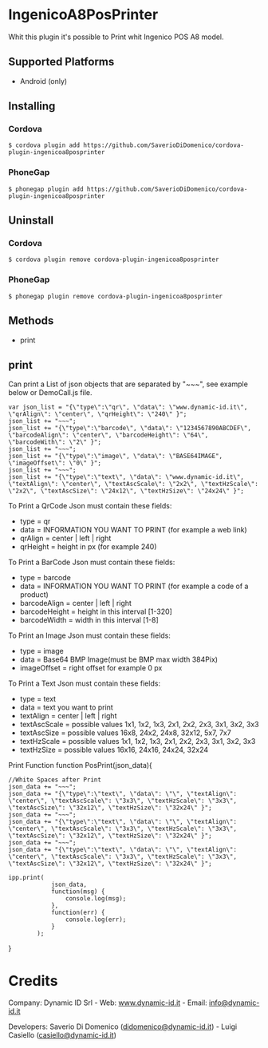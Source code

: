 # IngenicoA8PosPrinter
Whit this plugin it's possible to Print whit Ingenico POS A8 model.


## Supported Platforms
* Android (only)

## Installing

### Cordova

    $ cordova plugin add https://github.com/SaverioDiDomenico/cordova-plugin-ingenicoa8posprinter

### PhoneGap

    $ phonegap plugin add https://github.com/SaverioDiDomenico/cordova-plugin-ingenicoa8posprinter

## Uninstall

### Cordova

    $ cordova plugin remove cordova-plugin-ingenicoa8posprinter

### PhoneGap

    $ phonegap plugin remove cordova-plugin-ingenicoa8posprinter
    


## Methods
- print

## print

Can print a List of json objects that are separated by "~~~", see example below or DemoCall.js file.

    var json_list = "{\"type\":\"qr\", \"data\": \"www.dynamic-id.it\", \"qrAlign\": \"center\", \"qrHeight\": \"240\" }";
    json_list += "~~~";
    json_list += "{\"type\":\"barcode\", \"data\": \"1234567890ABCDEF\", \"barcodeAlign\": \"center\", \"barcodeHeight\": \"64\", \"barcodeWith\": \"2\" }";
    json_list += "~~~";
    json_list += "{\"type\":\"image\", \"data\": \"BASE64IMAGE", \"imageOffset\": \"0\" }";
    json_list += "~~~";
    json_list += "{\"type\":\"text\", \"data\": \"www.dynamic-id.it\", \"textAlign\": \"center\", \"textAscScale\": \"2x2\", \"textHzScale\": \"2x2\", \"textAscSize\": \"24x12\", \"textHzSize\": \"24x24\" }";

To Print a QrCode
Json must contain these fields:
- type = qr
- data = INFORMATION YOU WANT TO PRINT (for example a web link)
- qrAlign = center | left | right
- qrHeight = height in px (for example 240)

To Print a BarCode
Json must contain these fields:
- type = barcode
- data = INFORMATION YOU WANT TO PRINT (for example a code of a product)
- barcodeAlign = center | left | right
- barcodeHeight = height in this interval [1-320]
- barcodeWidth = width in this interval [1-8]

To Print an Image
Json must contain these fields:
- type = image
- data = Base64 BMP Image(must be BMP max width 384Pix)
- imageOffset = right offset for example 0 px

To Print a Text
Json must contain these fields:
- type = text
- data = text you want to print
- textAlign = center | left | right
- textAscScale = possible values 1x1, 1x2, 1x3, 2x1, 2x2, 2x3, 3x1, 3x2, 3x3
- textAscSize = possible values 16x8, 24x2, 24x8, 32x12, 5x7, 7x7
- textHzScale = possible values 1x1, 1x2, 1x3, 2x1, 2x2, 2x3, 3x1, 3x2, 3x3
- textHzSize = possible values 16x16, 24x16, 24x24, 32x24

Print Function
function PosPrint(json_data){
	
	//White Spaces after Print
	json_data += "~~~";
	json_data += "{\"type\":\"text\", \"data\": \"\", \"textAlign\": \"center\", \"textAscScale\": \"3x3\", \"textHzScale\": \"3x3\", \"textAscSize\": \"32x12\", \"textHzSize\": \"32x24\" }";	
	json_data += "~~~";
	json_data += "{\"type\":\"text\", \"data\": \"\", \"textAlign\": \"center\", \"textAscScale\": \"3x3\", \"textHzScale\": \"3x3\", \"textAscSize\": \"32x12\", \"textHzSize\": \"32x24\" }";		
	json_data += "~~~";
	json_data += "{\"type\":\"text\", \"data\": \"\", \"textAlign\": \"center\", \"textAscScale\": \"3x3\", \"textHzScale\": \"3x3\", \"textAscSize\": \"32x12\", \"textHzSize\": \"32x24\" }";	
		
    ipp.print(
                json_data,
                function(msg) {
                    console.log(msg);
                },
                function(err) {
                    console.log(err);
                }
            );
	
	
}


# Credits

Company: 
Dynamic ID Srl - Web: www.dynamic-id.it - Email: info@dynamic-id.it

Developers: 
Saverio Di Domenico (didomenico@dynamic-id.it) - Luigi Casiello (casiello@dynamic-id.it)

